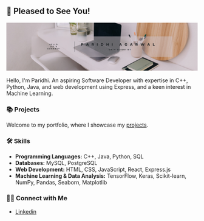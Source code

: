 ## 🌻 Pleased to See You!

![banner](banner.png)

Hello, I'm Paridhi. An aspiring Software Developer with expertise in C++, Python, Java, and web development using Express, and a keen interest in Machine Learning.

### 📚 Projects

Welcome to my portfolio, where I showcase my [projects](portfolio.md).

### 🛠️ Skills  

- **Programming Languages:** C++, Java, Python, SQL  
- **Databases:** MySQL, PostgreSQL  
- **Web Development:** HTML, CSS, JavaScript, React, Express.js  
- **Machine Learning & Data Analysis:** TensorFlow, Keras, Scikit-learn, NumPy, Pandas, Seaborn, Matplotlib  

### 👋🏻 Connect with Me

- [Linkedin](https://www.linkedin.com/in/paridhi3/)
